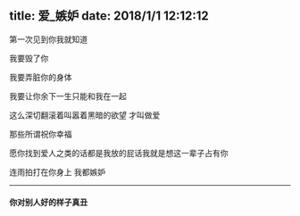 title: 爱_嫉妒
date: 2018/1/1 12:12:12
---
第一次见到你我就知道

我要毁了你

我要弄脏你的身体

我要让你余下一生只能和我在一起

这么深切翻滚着叫嚣着黑暗的欲望 才叫做爱

那些所谓祝你幸福

愿你找到爱人之类的话都是我放的屁话我就是想这一辈子占有你

连雨拍打在你身上 我都嫉妒

---

#### 你对别人好的样子真丑       



